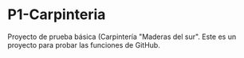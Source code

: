 # P1-Carpinteria
Proyecto de prueba básica (Carpintería "Maderas del sur".
Este es un proyecto para probar las funciones de GitHub.

